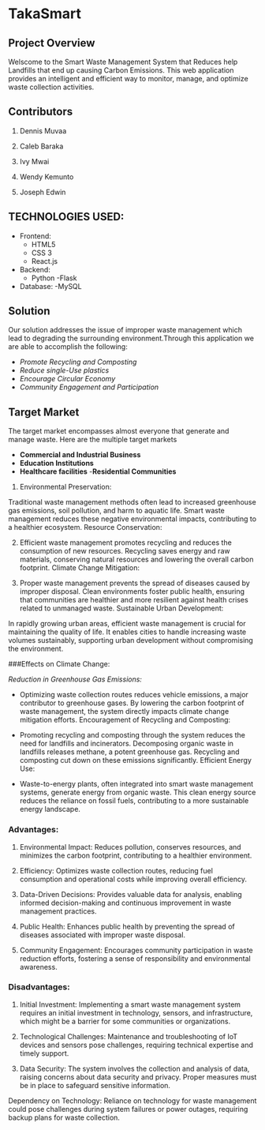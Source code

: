 # TakaSmart

## Project Overview
Welscome to the Smart Waste Management System that Reduces help Landfills that end up causing Carbon Emissions. This web application provides an intelligent and efficient way to monitor, manage, and optimize waste collection activities.

## Contributors
1. Dennis Muvaa

2. Caleb Baraka

3. Ivy Mwai

4. Wendy Kemunto

5. Joseph Edwin

## TECHNOLOGIES USED:
- Frontend:
	- HTML5
	- CSS 3
	- React.js
- Backend:
	- Python
	-Flask
- Database:
	-MySQL
## Solution
Our solution addresses the issue of improper waste management which lead to degrading the surrounding environment.Through this application we are able to accomplish the following:
- *Promote Recycling and Composting*
- *Reduce single-Use plastics*
- *Encourage Circular Economy*
- *Community Engagement and Participation*

## Target Market
The target market encompasses almost everyone that generate and manage waste.
Here are the multiple target markets
- **Commercial and Industrial Business**
- **Education Institutions**
- **Healthcare facilities**
-**Residential Communities**

1. Environmental Preservation:

Traditional waste management methods often lead to increased greenhouse gas emissions, soil pollution, and harm to aquatic life. Smart waste management reduces these negative environmental impacts, contributing to a healthier ecosystem.
Resource Conservation:

2. Efficient waste management promotes recycling and reduces the consumption of new resources. Recycling saves energy and raw materials, conserving natural resources and lowering the overall carbon footprint.
Climate Change Mitigation:

3. Proper waste management prevents the spread of diseases caused by improper disposal. Clean environments foster public health, ensuring that communities are healthier and more resilient against health crises related to unmanaged waste.
Sustainable Urban Development:

In rapidly growing urban areas, efficient waste management is crucial for maintaining the quality of life. It enables cities to handle increasing waste volumes sustainably, supporting urban development without compromising the environment.


###Effects on Climate Change:

*Reduction in Greenhouse Gas Emissions:*

- Optimizing waste collection routes reduces vehicle emissions, a major contributor to greenhouse gases. By lowering the carbon footprint of waste management, the system directly impacts climate change mitigation efforts.
Encouragement of Recycling and Composting:

- Promoting recycling and composting through the system reduces the need for landfills and incinerators. Decomposing organic waste in landfills releases methane, a potent greenhouse gas. Recycling and composting cut down on these emissions significantly.
Efficient Energy Use:

- Waste-to-energy plants, often integrated into smart waste management systems, generate energy from organic waste. This clean energy source reduces the reliance on fossil fuels, contributing to a more sustainable energy landscape.

### **Advantages:**

1. Environmental Impact: Reduces pollution, conserves resources, and minimizes the carbon footprint, contributing to a healthier environment.

2. Efficiency: Optimizes waste collection routes, reducing fuel consumption and operational costs while improving overall efficiency.

3. Data-Driven Decisions: Provides valuable data for analysis, enabling informed decision-making and continuous improvement in waste management practices.

4. Public Health: Enhances public health by preventing the spread of diseases associated with improper waste disposal.

5. Community Engagement: Encourages community participation in waste reduction efforts, fostering a sense of responsibility and environmental awareness.

### **Disadvantages:**

1. Initial Investment: Implementing a smart waste management system requires an initial investment in technology, sensors, and infrastructure, which might be a barrier for some communities or organizations.

2. Technological Challenges: Maintenance and troubleshooting of IoT devices and sensors pose challenges, requiring technical expertise and timely support.

3. Data Security: The system involves the collection and analysis of data, raising concerns about data security and privacy. Proper measures must be in place to safeguard sensitive information.

Dependency on Technology: Reliance on technology for waste management could pose challenges during system failures or power outages, requiring backup plans for waste collection.
